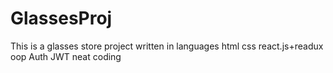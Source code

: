 # GlassesProj
This is a glasses store project written in languages ​​html css react.js+readux oop Auth JWT neat coding
